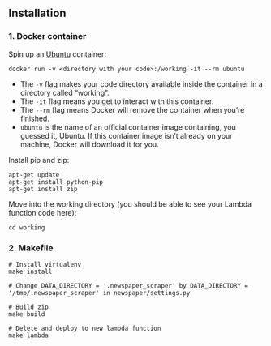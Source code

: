 ## Installation

### 1. Docker container

Spin up an [Ubuntu](https://hub.docker.com/_/ubuntu/) container:

```shell
docker run -v <directory with your code>:/working -it --rm ubuntu
```

* The `-v` flag makes your code directory available inside the container in a directory called “working”.
* The `-it` flag means you get to interact with this container.
* The `--rm` flag means Docker will remove the container when you’re finished.
* `ubuntu` is the name of an official container image containing, you guessed it, Ubuntu. If this container image isn’t already on your machine, Docker will download it for you.

Install pip and zip:
```shell
apt-get update
apt-get install python-pip
apt-get install zip
```
Move into the working directory (you should be able to see your Lambda function code here):
```shell
cd working
```
### 2. Makefile

```shell
# Install virtualenv
make install

# Change DATA_DIRECTORY = '.newspaper_scraper' by DATA_DIRECTORY = '/tmp/.newspaper_scraper' in newspaper/settings.py

# Build zip
make build

# Delete and deploy to new lambda function
make lambda
```
